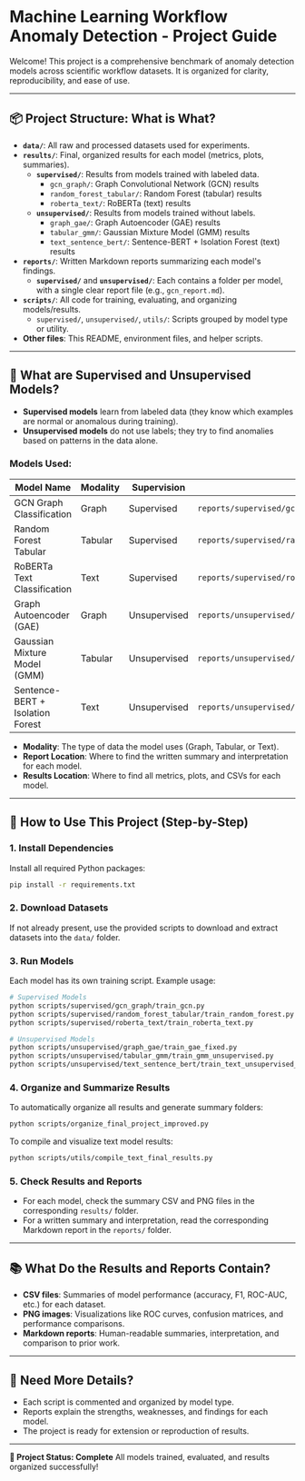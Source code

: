 # Machine Learning Workflow Anomaly Detection - Project Guide

Welcome! This project is a comprehensive benchmark of anomaly detection models across scientific workflow datasets. It is organized for clarity, reproducibility, and ease of use.

---

## 📦 Project Structure: What is What?

- **`data/`**: All raw and processed datasets used for experiments.
- **`results/`**: Final, organized results for each model (metrics, plots, summaries).
  - **`supervised/`**: Results from models trained with labeled data.
    - `gcn_graph/`: Graph Convolutional Network (GCN) results
    - `random_forest_tabular/`: Random Forest (tabular) results
    - `roberta_text/`: RoBERTa (text) results
  - **`unsupervised/`**: Results from models trained without labels.
    - `graph_gae/`: Graph Autoencoder (GAE) results
    - `tabular_gmm/`: Gaussian Mixture Model (GMM) results
    - `text_sentence_bert/`: Sentence-BERT + Isolation Forest (text) results
- **`reports/`**: Written Markdown reports summarizing each model's findings.
  - **`supervised/`** and **`unsupervised/`**: Each contains a folder per model, with a single clear report file (e.g., `gcn_report.md`).
- **`scripts/`**: All code for training, evaluating, and organizing models/results.
  - `supervised/`, `unsupervised/`, `utils/`: Scripts grouped by model type or utility.
- **Other files**: This README, environment files, and helper scripts.

---

## 🤔 What are Supervised and Unsupervised Models?

- **Supervised models** learn from labeled data (they know which examples are normal or anomalous during training).
- **Unsupervised models** do not use labels; they try to find anomalies based on patterns in the data alone.

### Models Used:
| Model Name                | Modality | Supervision   | Report Location                                      | Results Location                                      |
|--------------------------|----------|---------------|------------------------------------------------------|-------------------------------------------------------|
| GCN Graph Classification | Graph    | Supervised    | `reports/supervised/gcn_graph/gcn_report.md`         | `results/supervised/gcn_graph/`                       |
| Random Forest Tabular     | Tabular  | Supervised    | `reports/supervised/random_forest_tabular/random_forest_report.md` | `results/supervised/random_forest_tabular/`           |
| RoBERTa Text Classification | Text   | Supervised    | `reports/supervised/roberta_text/roberta_text_report.md` | `results/supervised/roberta_text/`                    |
| Graph Autoencoder (GAE)   | Graph    | Unsupervised  | `reports/unsupervised/graph_gae/graph_gae_report.md` | `results/unsupervised/graph_gae/`                     |
| Gaussian Mixture Model (GMM) | Tabular | Unsupervised | `reports/unsupervised/tabular_gmm/tabular_gmm_report.md` | `results/unsupervised/tabular_gmm/`                   |
| Sentence-BERT + Isolation Forest | Text | Unsupervised | `reports/unsupervised/text_sentence_bert/text_sentence_bert_report.md` | `results/unsupervised/text_sentence_bert/`            |

- **Modality**: The type of data the model uses (Graph, Tabular, or Text).
- **Report Location**: Where to find the written summary and interpretation for each model.
- **Results Location**: Where to find all metrics, plots, and CSVs for each model.

---

## 🚀 How to Use This Project (Step-by-Step)

### 1. **Install Dependencies**
Install all required Python packages:
```bash
pip install -r requirements.txt
```

### 2. **Download Datasets**
If not already present, use the provided scripts to download and extract datasets into the `data/` folder.

### 3. **Run Models**
Each model has its own training script. Example usage:
```bash
# Supervised Models
python scripts/supervised/gcn_graph/train_gcn.py
python scripts/supervised/random_forest_tabular/train_random_forest.py
python scripts/supervised/roberta_text/train_roberta_text.py

# Unsupervised Models
python scripts/unsupervised/graph_gae/train_gae_fixed.py
python scripts/unsupervised/tabular_gmm/train_gmm_unsupervised.py
python scripts/unsupervised/text_sentence_bert/train_text_unsupervised_simple.py
```

### 4. **Organize and Summarize Results**
To automatically organize all results and generate summary folders:
```bash
python scripts/organize_final_project_improved.py
```
To compile and visualize text model results:
```bash
python scripts/utils/compile_text_final_results.py
```

### 5. **Check Results and Reports**
- For each model, check the summary CSV and PNG files in the corresponding `results/` folder.
- For a written summary and interpretation, read the corresponding Markdown report in the `reports/` folder.

---

## 📚 What Do the Results and Reports Contain?
- **CSV files**: Summaries of model performance (accuracy, F1, ROC-AUC, etc.) for each dataset.
- **PNG images**: Visualizations like ROC curves, confusion matrices, and performance comparisons.
- **Markdown reports**: Human-readable summaries, interpretation, and comparison to prior work.

---

## 🧩 Need More Details?
- Each script is commented and organized by model type.
- Reports explain the strengths, weaknesses, and findings for each model.
- The project is ready for extension or reproduction of results.

---

**🎉 Project Status: Complete**
All models trained, evaluated, and results organized successfully!
